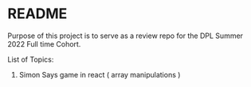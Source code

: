 # README

Purpose of this project is to serve as a review repo for the DPL Summer 2022 Full time Cohort.

List of Topics:

1. Simon Says game in react ( array manipulations )